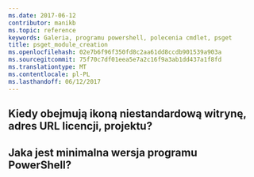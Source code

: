 ```yaml
---
ms.date: 2017-06-12
contributor: manikb
ms.topic: reference
keywords: Galeria, programu powershell, polecenia cmdlet, psget
title: psget_module_creation
ms.openlocfilehash: 02e7b6f96f350fd8c2aa61dd8ccdb901539a903a
ms.sourcegitcommit: 75f70c7df01eea5e7a2c16f9a3ab1dd437a1f8fd
ms.translationtype: MT
ms.contentlocale: pl-PL
ms.lasthandoff: 06/12/2017
---
```

## <a name="when-to-include-a-project-site-license-url-custom-icon"></a>Kiedy obejmują ikoną niestandardową witrynę, adres URL licencji, projektu?


## <a name="what-is-minimum-powershell-version"></a>Jaka jest minimalna wersja programu PowerShell?

